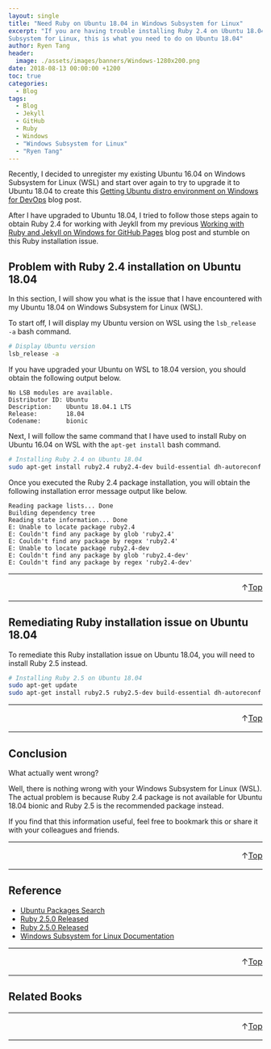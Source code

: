 ```yaml
---
layout: single
title: "Need Ruby on Ubuntu 18.04 in Windows Subsystem for Linux"
excerpt: "If you are having trouble installing Ruby 2.4 on Ubuntu 18.04 in Windows
Subsystem for Linux, this is what you need to do on Ubuntu 18.04"
author: Ryen Tang
header:
  image: ./assets/images/banners/Windows-1280x200.png
date: 2018-08-13 00:00:00 +1200
toc: true
categories: 
  - Blog
tags:
  - Blog
  - Jekyll
  - GitHub
  - Ruby
  - Windows
  - "Windows Subsystem for Linux"
  - "Ryen Tang"
---
```


Recently, I decided to unregister my existing Ubuntu 16.04 on Windows Subsystem
for Linux (WSL) and start over again to try to upgrade it to Ubuntu 18.04 to
create this
[Getting Ubuntu distro environment on Windows for DevOps](https://kiazhi.github.io/blog/Getting-Ubuntu-distro-environment-on-Windows-for-DevOps/)
blog post.

After I have upgraded to Ubuntu 18.04, I tried to follow those steps again to
obtain Ruby 2.4 for working with Jeykll from my previous
[Working with Ruby and Jekyll on Windows for GitHub Pages](https://kiazhi.github.io/blog/Working-with-Jekyll-and-Ruby-on-Windows-for-GitHub-Pages/)
blog post and stumble on this Ruby installation issue.

## Problem with Ruby 2.4 installation on Ubuntu 18.04

In this section, I will show you what is the issue that I have encountered with
my Ubuntu 18.04 on Windows Subsystem for Linux (WSL).

To start off, I will display my Ubuntu version on WSL using the `lsb_release -a`
bash command.

```sh
# Display Ubuntu version
lsb_release -a
```

If you have upgraded your Ubuntu on WSL to 18.04 version, you should obtain the
following output below.

```text
No LSB modules are available.
Distributor ID: Ubuntu
Description:    Ubuntu 18.04.1 LTS
Release:        18.04
Codename:       bionic
```

Next, I will follow the same command that I have used to install Ruby on Ubuntu
16.04 on WSL with the `apt-get install` bash command.

```sh
# Installing Ruby 2.4 on Ubuntu 18.04
sudo apt-get install ruby2.4 ruby2.4-dev build-essential dh-autoreconf
```

Once you executed the Ruby 2.4 package installation, you will obtain the
following installation error message output like below.

```text
Reading package lists... Done
Building dependency tree
Reading state information... Done
E: Unable to locate package ruby2.4
E: Couldn't find any package by glob 'ruby2.4'
E: Couldn't find any package by regex 'ruby2.4'
E: Unable to locate package ruby2.4-dev
E: Couldn't find any package by glob 'ruby2.4-dev'
E: Couldn't find any package by regex 'ruby2.4-dev'
```

<hr style='margin-top: 0.5em; margin-bottom: 0em; border-top: 1px solid #eaeaea'>
<p style='font-size: 16px; vertical-align: top; text-align: right;'>↑<a href='#top'>Top</a></p>

<!-- kiazhi.github.io - In-Article - Text & Image Advertisement -->
<ins class="adsbygoogle"
     style="display:block; text-align:center;"
     data-ad-layout="in-article"
     data-ad-format="fluid"
     data-ad-client="ca-pub-8419393181202253"
     data-ad-slot="9347590764"></ins>
<script>
     (adsbygoogle = window.adsbygoogle || []).push({});
</script>

<hr style='margin-top: 0.5em; margin-bottom: 0em; border-top: 1px solid #eaeaea'>

## Remediating Ruby installation issue on Ubuntu 18.04

To remediate this Ruby installation issue on Ubuntu 18.04, you will need to
install Ruby 2.5 instead.

```sh
# Installing Ruby 2.5 on Ubuntu 18.04
sudo apt-get update
sudo apt-get install ruby2.5 ruby2.5-dev build-essential dh-autoreconf
```

<hr style='margin-top: 0.5em; margin-bottom: 0em; border-top: 1px solid #eaeaea'>
<p style='font-size: 16px; vertical-align: top; text-align: right;'>↑<a href='#top'>Top</a></p>

<!-- kiazhi.github.io - In-Article - Text & Image Advertisement -->
<ins class="adsbygoogle"
     style="display:block; text-align:center;"
     data-ad-layout="in-article"
     data-ad-format="fluid"
     data-ad-client="ca-pub-8419393181202253"
     data-ad-slot="9347590764"></ins>
<script>
     (adsbygoogle = window.adsbygoogle || []).push({});
</script>

<hr style='margin-top: 0.5em; margin-bottom: 0em; border-top: 1px solid #eaeaea'>

## Conclusion

What actually went wrong?

Well, there is nothing wrong with your Windows
Subsystem for Linux (WSL). The actual problem is because Ruby 2.4 package is
not available for Ubuntu 18.04 bionic and Ruby 2.5 is the recommended package
instead.

If you find that this information useful, feel free to bookmark this or share
it with your colleagues and friends.

<hr style='margin-top: 0.5em; margin-bottom: 0em; border-top: 1px solid #eaeaea'>
<p style='font-size: 16px; vertical-align: top; text-align: right;'>↑<a href='#top'>Top</a></p>

<!-- kiazhi.github.io - In-Article - Text & Image Advertisement -->
<ins class="adsbygoogle"
     style="display:block; text-align:center;"
     data-ad-layout="in-article"
     data-ad-format="fluid"
     data-ad-client="ca-pub-8419393181202253"
     data-ad-slot="9347590764"></ins>
<script>
     (adsbygoogle = window.adsbygoogle || []).push({});
</script>

<hr style='margin-top: 0.5em; margin-bottom: 0em; border-top: 1px solid #eaeaea'>

## Reference

- [Ubuntu Packages Search](https://packages.ubuntu.com/)
- [Ruby 2.5.0 Released](https://www.ruby-lang.org/en/news/2017/12/25/ruby-2-5-0-released/)
- [Ruby 2.5.0 Released](https://www.ruby-lang.org/en/news/2018/03/28/ruby-2-5-1-released/)
- [Windows Subsystem for Linux Documentation](https://docs.microsoft.com/en-us/windows/wsl/about)

<hr style='margin-top: 0.5em; margin-bottom: 0em; border-top: 1px solid #eaeaea'>
<p style='font-size: 16px; vertical-align: top; text-align: right;'>↑<a href='#top'>Top</a></p>

<!-- kiazhi.github.io - In-Article - Text & Image Advertisement -->
<ins class="adsbygoogle"
     style="display:block; text-align:center;"
     data-ad-layout="in-article"
     data-ad-format="fluid"
     data-ad-client="ca-pub-8419393181202253"
     data-ad-slot="9347590764"></ins>
<script>
     (adsbygoogle = window.adsbygoogle || []).push({});
</script>

<hr style='margin-top: 0.5em; margin-bottom: 0em; border-top: 1px solid #eaeaea'>

## Related Books

<div id="amzn-assoc-ad-f3a340a5-ce4d-4b4c-b409-c4c202ba7ffe"></div><script async src="//z-na.amazon-adsystem.com/widgets/onejs?MarketPlace=US&adInstanceId=f3a340a5-ce4d-4b4c-b409-c4c202ba7ffe"></script>

<hr style='margin-top: 0.5em; margin-bottom: 0em; border-top: 1px solid #eaeaea'>
<p style='font-size: 16px; vertical-align: top; text-align: right;'>↑<a href='#top'>Top</a></p>

<!-- kiazhi.github.io - In-Article - Text & Image Advertisement -->
<ins class="adsbygoogle"
     style="display:block; text-align:center;"
     data-ad-layout="in-article"
     data-ad-format="fluid"
     data-ad-client="ca-pub-8419393181202253"
     data-ad-slot="9347590764"></ins>
<script>
     (adsbygoogle = window.adsbygoogle || []).push({});
</script>

<hr style='margin-top: 0.5em; margin-bottom: 0em; border-top: 1px solid #eaeaea'>